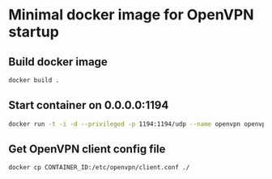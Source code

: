 # Minimal docker image for OpenVPN startup

## Build docker image
```sh
docker build .
```

## Start container on 0.0.0.0:1194
```sh
docker run -t -i -d --privileged -p 1194:1194/udp --name openvpn openvpn
```

## Get OpenVPN client config file
```sh
docker cp CONTAINER_ID:/etc/openvpn/client.conf ./
```
